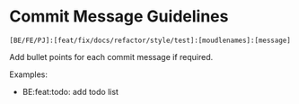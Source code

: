 # Commit Message Guidelines

`[BE/FE/PJ]:[feat/fix/docs/refactor/style/test]:[moudlenames]:[message]`

Add bullet points for each commit message if required.

Examples:

- BE:feat:todo: add todo list